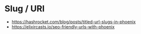 # Slug / URI

* https://hashrocket.com/blog/posts/titled-url-slugs-in-phoenix
* https://elixircasts.io/seo-friendly-urls-with-phoenix
